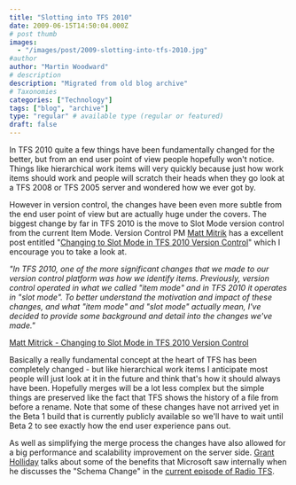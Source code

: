 ```yaml
---
title: "Slotting into TFS 2010"
date: 2009-06-15T14:50:04.000Z
# post thumb
images:
  - "/images/post/2009-slotting-into-tfs-2010.jpg"
#author
author: "Martin Woodward"
# description
description: "Migrated from old blog archive"
# Taxonomies
categories: ["Technology"]
tags: ["blog", "archive"]
type: "regular" # available type (regular or featured)
draft: false
---
```


In TFS 2010 quite a few things have been fundamentally changed for the better, but from an end user point of view people hopefully won't notice.  Things like hierarchical work items will very quickly because just how work items should work and people will scratch their heads when they go look at a TFS 2008 or TFS 2005 server and wondered how we ever got by.  

However in version control, the changes have been even more subtle from the end user point of view but are actually huge under the covers.  The biggest change by far in TFS 2010 is the move to Slot Mode version control from the current Item Mode.  Version Control PM [Matt Mitrik](http://blogs.msdn.com/mitrik/) has a excellent post entitled "[Changing to Slot Mode in TFS 2010 Version Control](http://blogs.msdn.com/mitrik/archive/2009/05/28/changing-to-slot-mode-in-tfs-2010-version-control.aspx)" which I encourage you to take a look at.     

*"In TFS 2010, one of the more significant changes that we made to our version control platform was how we identify items.  Previously, version control operated in what we called "item mode" and in TFS 2010 it operates in "slot mode".  To better understand the motivation and impact of these changes, and what "item mode" and "slot mode" actually mean, I've decided to provide some background and detail into the changes we've made."*    

[Matt Mitrick - Changing to Slot Mode in TFS 2010 Version Control](http://blogs.msdn.com/mitrik/archive/2009/05/28/changing-to-slot-mode-in-tfs-2010-version-control.aspx)   

Basically a really fundamental concept at the heart of TFS has been completely changed - but like hierarchical work items I anticipate most people will just look at it in the future and think that's how it should always have been.  Hopefully merges will be a lot less complex but the simple things are preserved like the fact that TFS shows the history of a file from before a rename.  Note that some of these changes have not arrived yet in the Beta 1 build that is currently publicly available so we'll have to wait until Beta 2 to see exactly how the end user experience pans out.    

As well as simplifying the merge process the changes have also allowed for a big performance and scalability improvement on the server side.  [Grant Holliday](http://blogs.msdn.com/granth/) talks about some of the benefits that Microsoft saw internally when he discusses the "Schema Change" in the [current episode of Radio TFS](http://www.radiotfs.com/2009/06/15/DogfoodingTFSWithGrantHolliday.aspx).